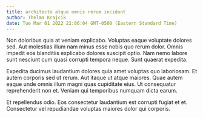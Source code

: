 ```yaml
---
title: architecto atque omnis rerum incidunt
author: Thelma Krajcik
date: Tue Mar 01 2022 22:06:04 GMT-0500 (Eastern Standard Time)
---
```

Non doloribus quia at veniam explicabo. Voluptas eaque voluptate dolores sed. Aut molestias illum nam minus esse nobis quo rerum dolor. Omnis impedit eos blanditiis explicabo dolores suscipit optio. Nam nemo labore sunt nesciunt cum quasi corrupti tempora neque. Sunt quaerat expedita.

 Expedita ducimus laudantium dolores quia amet voluptas quo laboriosam. Et autem corporis sed ut rerum. Aut itaque ut atque maiores. Quae autem eaque unde omnis illum magni quas cupiditate eius. Ut consequatur reprehenderit non et. Veniam qui temporibus numquam dicta earum.

 Et repellendus odio. Eos consectetur laudantium est corrupti fugiat et et. Consectetur vel repudiandae voluptas maiores dolor qui corporis.